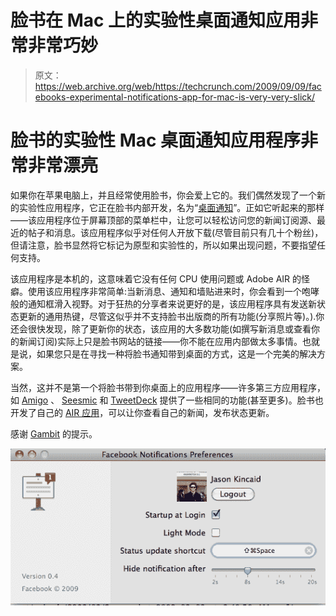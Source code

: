 # 脸书在 Mac 上的实验性桌面通知应用非常非常巧妙

> 原文：<https://web.archive.org/web/https://techcrunch.com/2009/09/09/facebooks-experimental-notifications-app-for-mac-is-very-very-slick/>

# 脸书的实验性 Mac 桌面通知应用程序非常非常漂亮

如果你在苹果电脑上，并且经常使用脸书，你会爱上它的。我们偶然发现了一个新的实验性应用程序，它正在脸书内部开发，名为“[桌面通知](https://web.archive.org/web/20230130104853/http://www.facebook.com/apps/application.php?id=219303305471)”。正如它听起来的那样——该应用程序位于屏幕顶部的菜单栏中，让您可以轻松访问您的新闻订阅源、最近的帖子和消息。该应用程序似乎对任何人开放下载(尽管目前只有几十个粉丝)，但请注意，脸书显然将它标记为原型和实验性的，所以如果出现问题，不要指望任何支持。

该应用程序是本机的，这意味着它没有任何 CPU 使用问题或 Adobe AIR 的怪癖。使用该应用程序非常简单:当新消息、通知和墙贴进来时，你会看到一个咆哮般的通知框滑入视野。对于狂热的分享者来说更好的是，该应用程序具有发送新状态更新的通用热键，尽管这似乎并不支持脸书出版商的所有功能(分享照片等)。).你还会很快发现，除了更新你的状态，该应用的大多数功能(如撰写新消息或查看你的新闻订阅)实际上只是脸书网站的链接——你不能在应用内部做太多事情。也就是说，如果您只是在寻找一种将脸书通知带到桌面的方式，这是一个完美的解决方案。

当然，这并不是第一个将脸书带到你桌面上的应用程序——许多第三方应用程序，如 [Amigo](https://web.archive.org/web/20230130104853/http://www.objx.com/Amigo/) 、 [Seesmic](https://web.archive.org/web/20230130104853/http://www.seesmic.com/) 和 [TweetDeck](https://web.archive.org/web/20230130104853/http://www.tweetdeck.com/) 提供了一些相同的功能(甚至更多)。脸书也开发了自己的 [AIR 应用](https://web.archive.org/web/20230130104853/http://www.facebook.com/apps/application.php?id=75647677556&ref=appd)，可以让你查看自己的新闻，发布状态更新。

感谢 [Gambit](https://web.archive.org/web/20230130104853/http://www.getgambit.com/) 的提示。

![](img/945600d1651eb3cf191ae20d03ba5ddf.png)